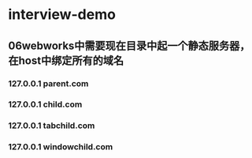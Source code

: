 # interview-demo
## 06webworks中需要现在目录中起一个静态服务器，在host中绑定所有的域名
### 127.0.0.1   parent.com
### 127.0.0.1   child.com
### 127.0.0.1   tabchild.com
### 127.0.0.1   windowchild.com
